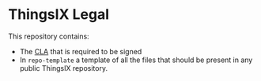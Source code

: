 # ThingsIX Legal
This repository contains:

- The [CLA](cla.md) that is required to be signed
- In `repo-template` a template of all the files that should be present in any public ThingsIX repository.